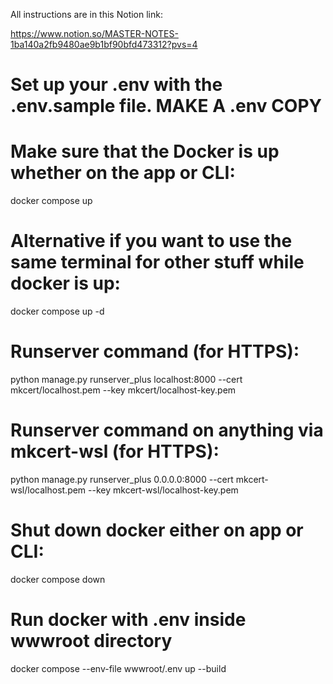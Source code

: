 All instructions are in this Notion link:

https://www.notion.so/MASTER-NOTES-1ba140a2fb9480ae9b1bf90bfd473312?pvs=4

# Set up your .env with the .env.sample file. MAKE A .env COPY

# Make sure that the Docker is up whether on the app or CLI:
docker compose up

# Alternative if you want to use the same terminal for other stuff while docker is up:
docker compose up -d

# Runserver command (for HTTPS):
python manage.py runserver_plus localhost:8000 --cert mkcert/localhost.pem --key mkcert/localhost-key.pem


# Runserver command on anything via mkcert-wsl (for HTTPS):
python manage.py runserver_plus 0.0.0.0:8000 --cert mkcert-wsl/localhost.pem --key mkcert-wsl/localhost-key.pem


# Shut down docker either on app or CLI:
docker compose down

# Run docker with .env inside wwwroot directory
docker compose --env-file wwwroot/.env up --build
